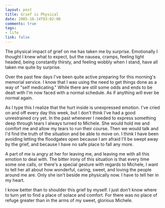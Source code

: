 ```yaml
--- 
layout: post
title: Grief is Physical
date: 2005-10-14T03:02:00
comments: true
tags:
- life
link: false
---
```

The physical impact of grief on me has taken me by surprise. Emotionally I thought I knew what to expect, but the nausea, cramps, feeling light headed, being constantly thirsty, and feeling wobbly when I stand, have all taken me quite by surprise.

Over the past few days I've been quite active preparing for this morning's memorial service. I know that I was using the need to get things done as a way of "self medicating." While there are still some odds and ends to be dealt with I'm now faced with a normal schedule. As if anything will ever be normal again.

As I type this I realize that the hurt inside is unexpressed emotion. I've cried on and off every day this week, but I don't think I've had a good unrestrained cry yet. In the past whenever I needed to express something deep through tears I always turned to Michele. She would hold me and comfort me and allow my tears to run their course. Then we would talk and I'd find the truth of the situation and be able to move on. I think I have been avoiding letting the floodgates open because I am afraid I'll be swept away by the grief, and because I have no safe place to fall any more.

A part of me is angry at her for leaving me, and leaving me with all this emotion to deal with. The bitter irony of this situation is that every time some one calls, or there's a special gesture with regards to Michele, I want to tell her all about how wonderful, caring, sweet, and loving the people around me are. Only she isn't beside me physically now. I have to tell her in my heart.

I know better than to shoulder this grief by myself. I just don't know where to turn yet to find a place of solace and comfort. For there was no place of refuge greater than in the arms of my sweet, glorious Michele.
